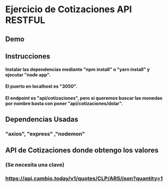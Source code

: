 # Ejercicio de Cotizaciones API RESTFUL

## Demo

## Instrucciones

#### Instalar las dependencias mediante "npm install" o "yarn install" y ejecutar "node app".
#### El puerto en localhost es "3050".
#### El endpoint es "api/cotizaciones", pero si queremos buscar las monedas por nombre basta con poner "api/cotizaciones/dolar".

## Dependencias Usadas

### "axios", "express" ,"nodemon"

## API de Cotizaciones donde obtengo los valores
### (Se necesita una clave)
### https://api.cambio.today/v1/quotes/CLP/ARS/json?quantity=1
